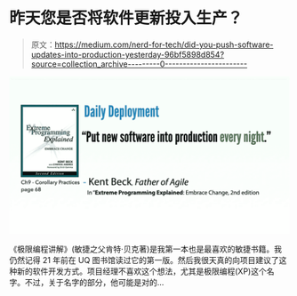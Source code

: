 # 昨天您是否将软件更新投入生产？

> 原文：<https://medium.com/nerd-for-tech/did-you-push-software-updates-into-production-yesterday-96bf5898d854?source=collection_archive---------0----------------------->

![](img/1265dcd8062d750e41d75611299f1d99.png)

《极限编程讲解》(敏捷之父肯特·贝克著)是我第一本也是最喜欢的敏捷书籍。我仍然记得 21 年前在 UQ 图书馆读过它的第一版。然后我很天真的向项目建议了这种新的软件开发方式。项目经理不喜欢这个想法，尤其是极限编程(XP)这个名字。不过，关于名字的部分，他可能是对的…